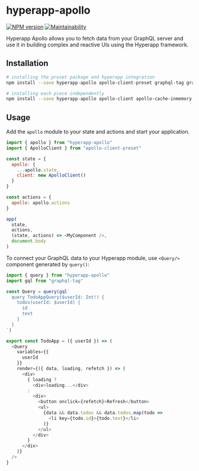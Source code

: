 # hyperapp-apollo

[![NPM version](http://img.shields.io/npm/v/hyperapp-apollo.svg)](https://www.npmjs.com/package/hyperapp-apollo)
[![Maintainability](https://api.codeclimate.com/v1/badges/ffd3ee558d10c5ac6a7d/maintainability)](https://codeclimate.com/github/yuku-t/hyperapp-apollo/maintainability)

Hyperapp Apollo allows you to fetch data from your GraphQL server and use it in building complex
and reactive UIs using the Hyperapp framework.

## Installation

```bash
# installing the preset package and hyperapp integration
npm install --save hyperapp-apollo apollo-client-preset graphql-tag graphql

# installing each piece independently
npm install --save hyperapp-apollo apollo-client apollo-cache-inmemory apollo-link-http graphql-tag graphql
```

## Usage

Add the `apollo` module to your state and actions and start your application.

```js
import { apollo } from "hyperapp-apollo"
import { ApolloClient } from "apollo-client-preset"

const state = {
  apollo: {
    ...apollo.state,
    client: new ApolloClient()
  }
}

const actions = {
  apollo: apollo.actions
}

app(
  state,
  actions,
  (state, actions) => <MyComponent />,
  document.body
)
```

To connect your GraphQL data to your Hyperapp module, use `<Query/>` component generated by `query()`:

```js
import { query } from "hyperapp-apollo"
import gql from "graphql-tag"

const Query = query(gql`
  query TodoAppQuery($userId: Int!) {
    todos(userId: $userId) {
      id
      text
    }
  }
`)

export const TodoApp = ({ userId }) => (
  <Query
    variables={{
      userId
    }}
    render={({ data, loading, refetch }) => (
      <div>
        { loading ?
          <div>loading...</div>
        :
          <div>
            <button onclick={refetch}>Refresh</button>
            <ul>
              {data && data.todos && data.todos.map(todo =>
                <li key={todo.id}>{todo.text}</li>
              )}
            </ul>
          </div>
        }
      </div>
    )}
  />
}
```
